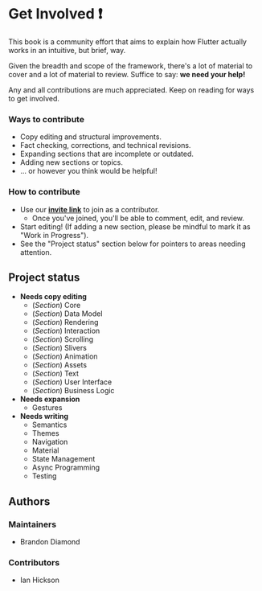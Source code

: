 # Get Involved ❗

This book is a community effort that aims to explain how Flutter actually works in an intuitive, but brief, way.

Given the breadth and scope of the framework, there's a lot of material to cover and a lot of material to review. Suffice to say: **we need your help!**

Any and all contributions are much appreciated. Keep on reading for ways to get involved.

### Ways to contribute

* Copy editing and structural improvements.
* Fact checking, corrections, and technical revisions.
* Expanding sections that are incomplete or outdated.
* Adding new sections or topics.
* ... or however you think would be helpful!

### How to contribute

* Use our [**invite link**](https://app.gitbook.com/invite/flutter-internals?invite=-Lz8eupmUYQGm6UH34Dq) to join as a contributor.
  * Once you've joined, you'll be able to comment, edit, and review.
* Start editing! \(If adding a new section, please be mindful to mark it as "Work in Progress"\).
* See the "Project status" section below for pointers to areas needing attention.

## Project status

* **Needs copy editing**
  * \(_Section_\) Core
  * \(_Section_\) Data Model
  * \(_Section_\) Rendering
  * \(_Section_\) Interaction
  * \(_Section_\) Scrolling
  * \(_Section_\) Slivers
  * \(_Section_\) Animation
  * \(_Section_\) Assets
  * \(_Section_\) Text
  * \(_Section_\) User Interface
  * \(_Section_\) Business Logic
* **Needs expansion**
  * Gestures
* **Needs writing**
  * Semantics
  * Themes
  * Navigation
  * Material
  * State Management
  * Async Programming
  * Testing

## Authors

### Maintainers

* Brandon Diamond

### Contributors

* Ian Hickson



